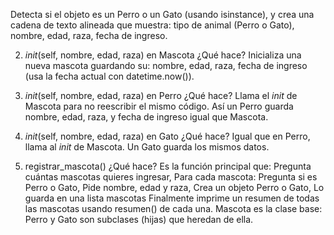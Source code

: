 Detecta si el objeto es un Perro o un Gato (usando isinstance), y crea una cadena de texto alineada que muestra:
tipo de animal (Perro o Gato),
nombre,
edad,
raza,
fecha de ingreso.

2. _init_(self, nombre, edad, raza) en Mascota
¿Qué hace?
Inicializa una nueva mascota guardando su:
nombre,
edad,
raza,
fecha de ingreso (usa la fecha actual con datetime.now()).

3. _init_(self, nombre, edad, raza) en Perro
¿Qué hace?
Llama el _init_ de Mascota para no reescribir el mismo código.
Así un Perro guarda nombre, edad, raza, y fecha de ingreso igual que Mascota.

4. _init_(self, nombre, edad, raza) en Gato
¿Qué hace?
Igual que en Perro, llama al _init_ de Mascota.
Un Gato guarda los mismos datos.

5. registrar_mascota()
¿Qué hace?
Es la función principal que:
Pregunta cuántas mascotas quieres ingresar,
Para cada mascota:
Pregunta si es Perro o Gato,
Pide nombre, edad y raza,
Crea un objeto Perro o Gato,
Lo guarda en una lista mascotas
Finalmente imprime un resumen de todas las mascotas usando resumen() de cada una.
Mascota es la clase base: Perro y Gato son subclases (hijas) que heredan de ella.
